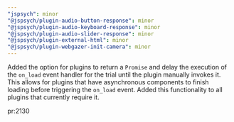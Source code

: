 ```yaml
---
"jspsych": minor
"@jspsych/plugin-audio-button-response": minor
"@jspsych/plugin-audio-keyboard-response": minor
"@jspsych/plugin-audio-slider-response": minor
"@jspsych/plugin-external-html": minor
"@jspsych/plugin-webgazer-init-camera": minor
---
```


Added the option for plugins to return a `Promise` and delay the execution of the `on_load` event handler for the trial until the plugin manually invokes it. This allows for plugins that have asynchronous components to finish loading before triggering the `on_load` event. Added this functionality to all plugins that currently require it.

pr:2130